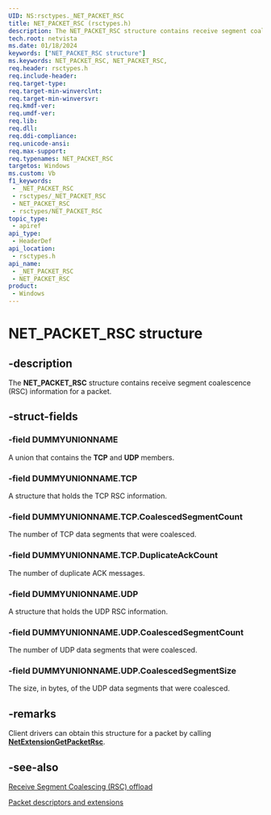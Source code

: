 ```yaml
---
UID: NS:rsctypes._NET_PACKET_RSC
title: NET_PACKET_RSC (rsctypes.h)
description: The NET_PACKET_RSC structure contains receive segment coalescence (RSC) information for a packet.
tech.root: netvista
ms.date: 01/18/2024
keywords: ["NET_PACKET_RSC structure"]
ms.keywords: NET_PACKET_RSC, NET_PACKET_RSC,
req.header: rsctypes.h
req.include-header: 
req.target-type: 
req.target-min-winverclnt: 
req.target-min-winversvr: 
req.kmdf-ver: 
req.umdf-ver: 
req.lib: 
req.dll: 
req.ddi-compliance: 
req.unicode-ansi: 
req.max-support: 
req.typenames: NET_PACKET_RSC
targetos: Windows
ms.custom: Vb
f1_keywords:
 - _NET_PACKET_RSC
 - rsctypes/_NET_PACKET_RSC
 - NET_PACKET_RSC
 - rsctypes/NET_PACKET_RSC
topic_type:
 - apiref
api_type:
 - HeaderDef
api_location:
 - rsctypes.h
api_name:
 - _NET_PACKET_RSC
 - NET_PACKET_RSC
product:
 - Windows
---
```


# NET_PACKET_RSC structure


## -description

The **NET_PACKET_RSC** structure contains receive segment coalescence (RSC) information for a packet.

## -struct-fields

### -field DUMMYUNIONNAME

A union that contains the **TCP** and **UDP** members.

### -field DUMMYUNIONNAME.TCP

A structure that holds the TCP RSC information.

### -field DUMMYUNIONNAME.TCP.CoalescedSegmentCount

The number of TCP data segments that were coalesced.

### -field DUMMYUNIONNAME.TCP.DuplicateAckCount 

The number of duplicate ACK messages.

### -field DUMMYUNIONNAME.UDP

A structure that holds the UDP RSC information.

### -field DUMMYUNIONNAME.UDP.CoalescedSegmentCount

The number of UDP data segments that were coalesced.

### -field DUMMYUNIONNAME.UDP.CoalescedSegmentSize

The size, in bytes, of the UDP data segments that were coalesced.

## -remarks

Client drivers can obtain this structure for a packet by calling [**NetExtensionGetPacketRsc**](../rsc/nf-rsc-netextensiongetpacketrsc.md).

## -see-also

[Receive Segment Coalescing (RSC) offload](/windows-hardware/drivers/netcx/rsc-offload)

[Packet descriptors and extensions](/windows-hardware/drivers/netcx/packet-descriptors-and-extensions)

